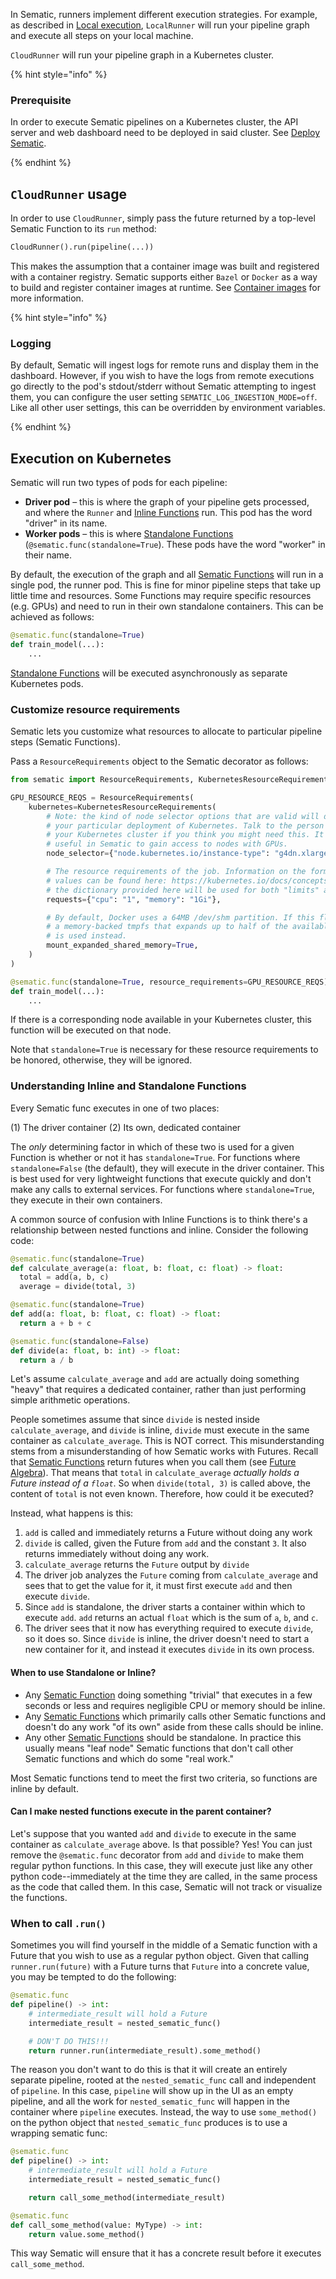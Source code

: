 In Sematic, runners implement different execution strategies. For
example, as described in [Local execution](./local-execution.md),
`LocalRunner` will run your pipeline graph and execute all steps on your local machine.

`CloudRunner` will run your pipeline graph in a Kubernetes cluster.

{% hint style="info" %}

### Prerequisite

In order to execute Sematic pipelines on a Kubernetes cluster, the API server
and web dashboard need to be deployed in said cluster. See [Deploy
Sematic](./deploy.md).

{% endhint %}

## `CloudRunner` usage

In order to use `CloudRunner`, simply pass the future returned by
a top-level Sematic Function to its `run` method:

```python
CloudRunner().run(pipeline(...))
```

This makes the assumption that a container image was built and registered with a
container registry. Sematic supports either `Bazel` or `Docker` as a way to build
and register container images at runtime. See [Container
images](./container-images.md) for more information.

{% hint style="info" %}

### Logging

By default, Sematic will ingest logs for remote runs and display them
in the dashboard. However, if you wish to have the logs from remote
executions go directly to the pod's stdout/stderr without Sematic
attempting to ingest them, you can configure the user setting
`SEMATIC_LOG_INGESTION_MODE=off`. Like all other user settings, this
can be overridden by environment variables.

{% endhint %}

## Execution on Kubernetes

Sematic will run two types of pods for each pipeline:

* **Driver pod** – this is where the graph of your pipeline gets processed, and
  where the `Runner` and [Inline
  Functions](./glossary.md#standalone-inline-function) run. This pod has the
  word "driver" in its name.
* **Worker pods** – this is where [Standalone Functions](./glossary.md#standalone-inline-function)
  (`@sematic.func(standalone=True`). These pods have the word "worker" in their
  name.

By default, the execution of the graph and all [Sematic
Functions](./glossary.md#sematic-function) will run in a single pod, the
runner pod. This is fine for minor pipeline steps that take up little time and
resources. Some Functions may require specific resources (e.g. GPUs) and
need to run in their own standalone containers. This can be achieved as follows:

```python
@sematic.func(standalone=True)
def train_model(...):
    ...
```

[Standalone Functions](./glossary.md#standalone-inline-function) will be
executed asynchronously as separate Kubernetes pods.

### Customize resource requirements

Sematic lets you customize what resources to allocate to particular pipeline
steps (Sematic Functions).

Pass a `ResourceRequirements` object to the Sematic decorator as follows:

```python
from sematic import ResourceRequirements, KubernetesResourceRequirements

GPU_RESOURCE_REQS = ResourceRequirements(
    kubernetes=KubernetesResourceRequirements(
        # Note: the kind of node selector options that are valid will depend on
        # your particular deployment of Kubernetes. Talk to the person who manages
        # your Kubernetes cluster if you think you might need this. It is primarily
        # useful in Sematic to gain access to nodes with GPUs.
        node_selector={"node.kubernetes.io/instance-type": "g4dn.xlarge"},

        # The resource requirements of the job. Information on the format of valid
        # values can be found here: https://kubernetes.io/docs/concepts/configuration/manage-resources-containers/
        # the dictionary provided here will be used for both "limits" and "requests".
        requests={"cpu": "1", "memory": "1Gi"},

        # By default, Docker uses a 64MB /dev/shm partition. If this flag is set,
        # a memory-backed tmpfs that expands up to half of the available memory file
        # is used instead.
        mount_expanded_shared_memory=True,
    )
)

@sematic.func(standalone=True, resource_requirements=GPU_RESOURCE_REQS)
def train_model(...):
    ...
```

If there is a corresponding node available in your Kubernetes cluster, this
function will be executed on that node.

Note that `standalone=True` is necessary for these resource requirements to be
honored, otherwise, they will be ignored.

### Understanding Inline and Standalone Functions

Every Sematic func executes in one of two places:

(1) The driver container
(2) Its own, dedicated container

The *only* determining factor in which of these two is used for a given Function
is whether or not it has `standalone=True`. For functions where
`standalone=False` (the default), they will execute in the driver container.
This is best used for very lightweight functions that execute quickly and don't
make any calls to external services. For functions where `standalone=True`, they
execute in their own containers.

A common source of confusion with Inline Functions is to think there's a
relationship between nested functions and inline. Consider the following code:

```python
@sematic.func(standalone=True)
def calculate_average(a: float, b: float, c: float) -> float:
  total = add(a, b, c)
  average = divide(total, 3)

@sematic.func(standalone=True)
def add(a: float, b: float, c: float) -> float:
  return a + b + c

@sematic.func(standalone=False)
def divide(a: float, b: int) -> float:
  return a / b
```

Let's assume `calculate_average` and `add` are actually doing something
"heavy" that requires a dedicated container, rather than just performing
simple arithmetic operations.

People sometimes assume that since `divide` is nested inside
`calculate_average`, and `divide` is inline, `divide` must execute in the same
container as `calculate_average`. This is NOT correct. This misunderstanding
stems from a misunderstanding of how Sematic works with Futures. Recall that
[Sematic Functions](./glossary.md#sematic-function) return futures when you call
them (see [Future Algebra](future-algebra.md)). That means that `total` in
`calculate_average` *actually holds a Future instead of a `float`*. So when
`divide(total, 3)` is called above, the content of `total` is not even known.
Therefore, how could it be executed?

Instead, what happens is this:

1. `add` is called and immediately returns a Future without doing any work
2. `divide` is called, given the Future from `add` and the constant `3`. It
also returns immediately without doing any work.
3. `calculate_average` returns the `Future` output by `divide`
4. The driver job analyzes the `Future` coming from `calculate_average` and
sees that to get the value for it, it must first execute `add` and then
execute `divide`.
5. Since `add` is standalone, the driver starts a container within which to
execute `add`. `add` returns an actual `float` which is the sum of `a`, `b`, and
`c`.
6. The driver sees that it now has everything required to execute `divide`, so
it does so. Since `divide` is inline, the driver doesn't need to start a new
container for it, and instead it executes `divide` in its own process.

#### When to use Standalone or Inline?

- Any [Sematic Function](./glossary.md#sematic-function) doing something
"trivial" that executes in a few seconds or less and requires negligible CPU or
memory should be inline.
- Any [Sematic Functions](./glossary.md#sematic-function) which primarily calls
other Sematic functions and doesn't do any work "of its own" aside from these
calls should be inline.
- Any other [Sematic Functions](./glossary.md#sematic-function) should be
standalone. In practice this usually means "leaf node" Sematic functions that
don't call other Sematic functions and which do some "real work."

Most Sematic functions tend to meet the first two criteria, so functions are inline
by default.

#### Can I make nested functions execute in the parent container?

Let's suppose that you wanted `add` and `divide` to execute in the
same container as `calculate_average` above. Is that possible? Yes!
You can just remove the `@sematic.func` decorator from `add` and
`divide` to make them regular python functions. In this case, they will
execute just like any other python code--immediately at the time they
are called, in the same process as the code that called them. In this case,
Sematic will not track or visualize the functions.

### When to call `.run()`

Sometimes you will find yourself in the middle of a Sematic function
with a Future that you wish to use as a regular python object. Given
that calling `runner.run(future)` with a Future turns that `Future`
into a concrete value, you may be tempted to do the following:

```python
@sematic.func
def pipeline() -> int:
    # intermediate_result will hold a Future
    intermediate_result = nested_sematic_func()

    # DON'T DO THIS!!!
    return runner.run(intermediate_result).some_method()
```

The reason you don't want to do this is that it will create an
entirely separate pipeline, rooted at the `nested_sematic_func` call
and independent of `pipeline`. In this case, `pipeline` will show up
in the UI as an empty pipeline, and all the work for `nested_sematic_func`
will happen in the container where `pipeline` executes. Instead, the way
to use `some_method()` on the python object that `nested_sematic_func`
produces is to use a wrapping sematic func:

```python
@sematic.func
def pipeline() -> int:
    # intermediate_result will hold a Future
    intermediate_result = nested_sematic_func()

    return call_some_method(intermediate_result)

@sematic.func
def call_some_method(value: MyType) -> int:
    return value.some_method()
```

This way Sematic will ensure that it has a concrete result
before it executes `call_some_method`.
